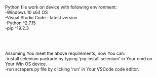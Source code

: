 Python file work on device with following environment: <br />
-Windows 10 x64 OS  <br />
-Visual Studio Code - latest version    <br />
-Python ^2.7.15 <br />
-pip ^19.2.3    <br />  
<br />
<br />

Assuming You meet the above requirements, now You can:  <br />
-install selenium packade by typing 'pip install selenium' in Your cmd on Your Win OS device.   <br />
-run scrapers.py file by clicking 'run' in Your VSCode code editor. <br />
